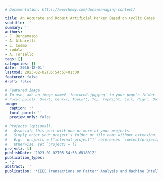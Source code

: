 ```yaml
---
# Documentation: https://wowchemy.com/docs/managing-content/

title: An Accurate and Robust Artificial Marker Based on Cyclic Codes
subtitle: ''
summary: ''
authors:
- F. Bergamasco
- A. Albarelli
- L. Cosmo
- rodola
- A. Torsello
tags: []
categories: []
date: '2016-12-01'
lastmod: 2023-02-02T06:54:53+01:00
featured: false
draft: false

# Featured image
# To use, add an image named `featured.jpg/png` to your page's folder.
# Focal points: Smart, Center, TopLeft, Top, TopRight, Left, Right, BottomLeft, Bottom, BottomRight.
image:
  caption: ''
  focal_point: ''
  preview_only: false

# Projects (optional).
#   Associate this post with one or more of your projects.
#   Simply enter your project's folder or file name without extension.
#   E.g. `projects = ["internal-project"]` references `content/project/deep-learning/index.md`.
#   Otherwise, set `projects = []`.
projects: []
publishDate: '2023-02-02T05:54:53.681801Z'
publication_types:
- '2'
abstract: ''
publication: '*IEEE Transactions on Pattern Analysis and Machine Intelligence (TPAMI)*'
---
```

